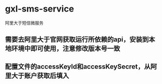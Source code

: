 # gxl-sms-service
阿里大于短信微服务

## 需要去阿里大于官网获取运行所依赖的api，安装到本地环境中即可使用，注意修改版本号一致
## 配置文件的accessKeyId和accessKeySecret，从阿里大于账户获取后填入
